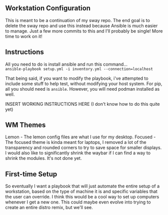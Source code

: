 ## Workstation Configuration
This is meant to be a continuation of my sway repo. The end goal is to delete the sway repo and use this instead because Ansible is much easier to manage. Just a few more commits to this and I'll probably be single! More time to work on it!

## Instructions
All you need to do is install ansible and run this command... </br>
`ansible-playbook setup.yml -i inventory.yml --connection=localhost` </br>

That being said, if you want to modify the playbook, i've attempted to include some stuff to help test, without modifying your host system. For pip, all you should need is `ansible`. 
However, you will need podman installed as well.

INSERT WORKING INSTRUCTIONS HERE (I don't know how to do this quite yet)

## WM Themes
Lemon - The lemon config files are what I use for my desktop.
Focused - The focused theme is kinda meant for laptops, I removed a lot of the transparency and rounded corners to try to save space for smaller displays. I would also like to significantly shrink the waybar if I can find a way to shrink the modules. It's not done yet.

## First-time Setup
So eventually I want a playbook that will just automate the entire setup of a workstation, based on the type of machine it is and specific variables that the user can override. I think this would be a cool way to set up computers whenever I get a new one. This could maybe even evolve into trying to create an entire distro remix, but we'll see.
